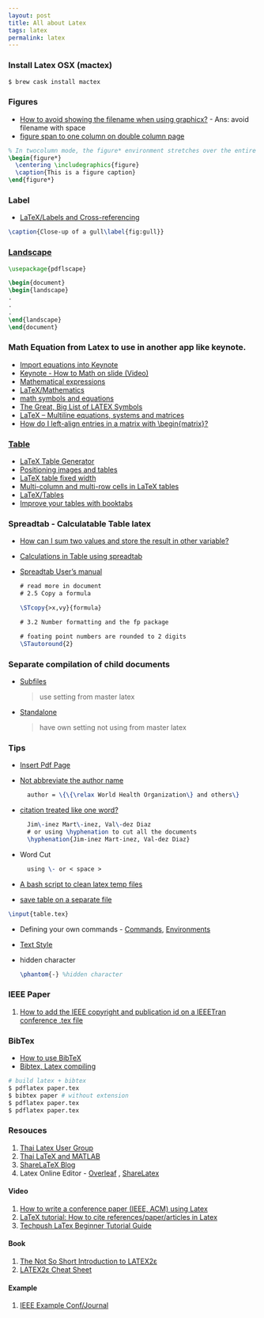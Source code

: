 ```yaml
---
layout: post
title: All about Latex
tags: latex
permalink: latex
---
```


### Install Latex OSX (mactex)

```sh
$ brew cask install mactex
```

### Figures
- [How to avoid showing the filename when using graphicx?](http://tex.stackexchange.com/questions/4129/how-to-avoid-showing-the-filename-when-using-graphicx) - Ans: avoid filename with space
- [figure span to one column on double column page](http://tex.stackexchange.com/questions/34063/figure-span-to-one-column-on-double-column-page)

```tex
% In twocolumn mode, the figure* environment stretches over the entire page width
\begin{figure*}
  \centering \includegraphics{figure}
  \caption{This is a figure caption}
\end{figure*}
```

### Label
- [LaTeX/Labels and Cross-referencing](http://en.wikibooks.org/wiki/LaTeX/Labels_and_Cross-referencing)

```tex
\caption{Close-up of a gull\label{fig:gull}}
```

### [Landscape](http://tex.stackexchange.com/questions/168309/landscape-figure-on-different-page-to-heading)

```tex
\usepackage{pdflscape}

\begin{document}
\begin{landscape}
.
.
.
\end{landscape}
\end{document}
```


### Math Equation from Latex to use in another app like keynote.
- [Import equations into Keynote](http://www.clas.kitasato-u.ac.jp/~fujiwara/keyNote/equationToKeynote.html)
- [Keynote - How to Math on slide (Video)](https://www.youtube.com/watch?v=dgVrj62AiAU)
- [Mathematical expressions](https://www.sharelatex.com/learn/Mathematical_expressions)
- [LaTeX/Mathematics](http://en.wikibooks.org/wiki/LaTeX/Mathematics)
- [math symbols and equations](https://kogler.wordpress.com/2008/03/21/latex-use-of-math-symbols-formulas-and-equations/)
- [The Great, Big List of LATEX Symbols](http://www.rpi.edu/dept/arc/training/latex/LaTeX_symbols.pdf)
- [LaTeX – Multiline equations, systems and matrices](https://kogler.wordpress.com/2008/03/21/latex-multiline-equations-systems-and-matrices/)
- [How do I left-align entries in a matrix with \begin{matrix}?](http://tex.stackexchange.com/questions/45001/how-do-i-left-align-entries-in-a-matrix-with-beginmatrix)


### [Table](https://www.sharelatex.com/learn/Tables)
* [LaTeX Table Generator](http://www.tablesgenerator.com)
* [Positioning images and tables](https://www.sharelatex.com/learn/Positioning_images_and_tables)
* [LaTeX table fixed width](http://www.sascha-frank.com/Faq/tables_six.html)
* [Multi-column and multi-row cells in LaTeX tables](http://texblog.org/2012/12/21/multi-column-and-multi-row-cells-in-latex-tables/)
* [LaTeX/Tables](http://en.wikibooks.org/wiki/LaTeX/Tables)
* [Improve your tables with booktabs](http://www.howtotex.com/packages/improve-your-tables-with-booktabs/)


### Spreadtab - Calculatable Table latex
* [How can I sum two values and store the result in other variable?](http://tex.stackexchange.com/questions/30081/how-can-i-sum-two-values-and-store-the-result-in-other-variable)
* [Calculations in Table using spreadtab](http://tex.stackexchange.com/questions/130942/calculations-in-table-using-spreadtab)
* [Spreadtab User’s manual](http://ctan.megagod.net/tex-archive/macros/latex/contrib/spreadtab/spreadtab_doc_en.pdf)

  ```tex
  # read more in document
  # 2.5 Copy a formula

  \STcopy{>x,vy}{formula}

  # 3.2 Number formatting and the fp package

  # foating point numbers are rounded to 2 digits
  \STautoround{2}
  ```

### Separate compilation of child documents
* [Subfiles](https://en.wikibooks.org/wiki/LaTeX/Modular_Documents#Subfiles)

    > use setting from master latex

* [Standalone](https://en.wikibooks.org/wiki/LaTeX/Modular_Documents#Standalone)

    > have own setting not using from master latex

### Tips

* [Insert Pdf Page](http://tex.stackexchange.com/questions/124621/can-i-include-the-page-number-when-using-includepdf)
* [Not abbreviate the author name](http://tex.stackexchange.com/questions/185155/is-is-possible-to-not-abbreviate-the-author-name-of-only-one-reference-in-my-bib)

  ```tex
    author = \{\{\relax World Health Organization\} and others\}
  ```

* [citation treated like one word?](http://ubuntuforums.org/showthread.php?t=1275429)

  ```tex
    Jim\-inez Mart\-inez, Val\-dez Diaz
    # or using \hyphenation to cut all the documents
    \hyphenation{Jim-inez Mart-inez, Val-dez Diaz}
  ```

* Word Cut

  ```tex
    using \- or < space >
  ```

* [A bash script to clean latex temp files](https://gist.github.com/dougalsutherland/266983/9c88f1ca1cf1420af03166dcfccb9cb10a21c110)
* [save table on a separate file]( http://tex.stackexchange.com/questions/150829/save-table-on-a-separate-file)

```tex
\input{table.tex}
```

* Defining your own commands - [Commands](https://www.sharelatex.com/learn/Defining_your_own_commands), [Environments](https://www.sharelatex.com/learn/Environments)
* [Text Style](https://www.sharelatex.com/learn/Bold,_italics_and_underlining)
* hidden character

  ```tex
  \phantom{-} %hidden character
  ```

### IEEE Paper

1. [How to add the IEEE copyright and publication id on a IEEETran conference .tex file](https://softhandover.wordpress.com/2014/01/08/how-to-add-the-ieee-copyright-and-publication-id-on-a-ieeetran-conference-tex-file/)

### BibTex
- [How to use BibTeX](http://www.bibtex.org/Using/)
- [Bibtex, Latex compiling](http://tex.stackexchange.com/questions/204291/bibtex-latex-compiling)


```sh
# build latex + bibtex
$ pdflatex paper.tex
$ bibtex paper # without extension
$ pdflatex paper.tex
$ pdflatex paper.tex
```

### Resouces
1. [Thai Latex User Group](http://thaitug.daytag.org/)
2. [Thai LaTeX and MATLAB](https://thailatex.wordpress.com)
3. [ShareLaTeX Blog](https://www.sharelatex.com/blog/latex-guides/beginners-tutorial.html)
4. Latex Online Editor - [Overleaf](https://www.overleaf.com) , [ShareLatex](https://www.sharelatex.com)

#### Video
1. [How to write a conference paper (IEEE, ACM) using Latex](https://www.youtube.com/watch?v=y0VrXGd_xRc)
2. [LaTeX tutorial: How to cite references/paper/articles in Latex](https://www.youtube.com/watch?v=5ifh3NF-k-k)
3. [Techpush LaTex Beginner Tutorial Guide](https://www.youtube.com/playlist?list=PL8D253694FEBEEB72)

#### Book
1. [The Not So Short Introduction to LATEX2ε](https://tobi.oetiker.ch/lshort/lshort.pdf)
2. [LATEX2ε Cheat Sheet](http://www.stdout.org/~winston/latex/latexsheet-a4.pdf)

#### Example
1. [IEEE Example Conf/Journal](http://carmaux.cs.gsu.edu/~mweeks/latex/)

